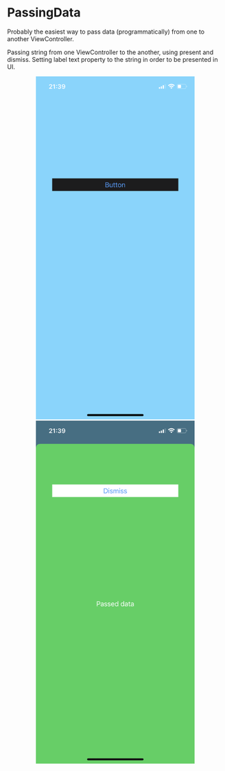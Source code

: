 
# PassingData
  <p align="left">
Probably the easiest way to pass data (programmatically) from one to another ViewController.
  </p>
  
<p align="left">
Passing string from one ViewController to the another, using present and dismiss. Setting label text property to the string in order to be presented in UI.
</p>

<div align="center">
<img src="view1.PNG" height="800">
<img src="view2.PNG" height="800">
</div>

